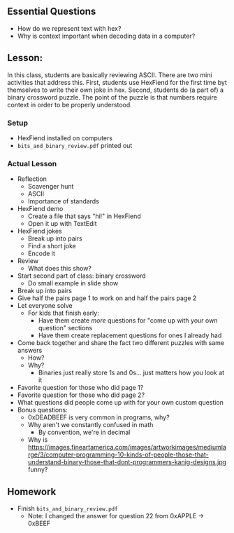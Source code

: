 ## Essential Questions

- How do we represent text with hex?
- Why is context important when decoding data in a computer?

## Lesson:

In this class, students are basically reviewing ASCII. There are two mini
activities that address this. First, students use HexFiend for the first time
byt themselves to write their own joke in hex. Second, students do (a part of)
a binary crossword puzzle. The point of the puzzle is that numbers require
context in order to be properly understood.

### Setup

- HexFiend installed on computers
- `bits_and_binary_review.pdf` printed out

### Actual Lesson

- Reflection
    - Scavenger hunt
    - ASCII
    - Importance of standards
- HexFiend demo
    - Create a file that says "hi!" in HexFiend
    - Open it up with TextEdit
- HexFiend jokes
    - Break up into pairs
    - Find a short joke
    - Encode it
- Review
    - What does this show?
- Start second part of class: binary crossword
    - Do small example in slide show
- Break up into pairs
- Give half the pairs page 1 to work on and half the pairs page 2
- Let everyone solve
    - For kids that finish early:
        - Have them create _more_ questions for "come up with your own question" sections
        - Have them create replacement questions for ones I already had
- Come back together and share the fact two different puzzles with same answers
    - How?
    - Why?
        - Binaries just really store 1s and 0s... just matters how you look at it
- Favorite question for those who did page 1?
- Favorite question for those who did page 2?
- What questions did people come up with for your own custom question 
- Bonus questions:
    - 0xDEADBEEF is very common in programs, why?
    - Why aren't we constantly confused in math
        - By convention, we're in decimal
    - Why is https://images.fineartamerica.com/images/artworkimages/mediumlarge/3/computer-programming-10-kinds-of-people-those-that-understand-binary-those-that-dont-programmers-kanig-designs.jpg funny?

## Homework

- Finish `bits_and_binary_review.pdf`
    - Note: I changed the answer for question 22 from 0xAPPLE -> 0xBEEF
